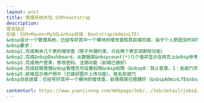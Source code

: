 ```yaml
---                
layout: post       
title: 管理系统外包 SSM+bootstrap           
description: 
需求描述
后端：SSM+Maven+MySQL&nbsp前端：Bootstrap(AdminLTE)&nbsp设计一个管理系统，已经写好其中一个模块的增改查和其前端页面，由于个人原因没时间写了&nbsp要求：&nbsp1.完成剩余几个表的增改查（限于外键约束，只在两个表实现删除功能）&nbsp2.完成&nbspDashboard，从数据库&nbspcount(*)几个值并显示在网页上&nbsp参考	https://adminlte.io/themes/AdminLTE/index.html&nbsp上面&nbsp4&nbsp个&nbsp3.完成用户登录，修改密码、注销功能（前端已做好）&nbsp4.完成权限管理&nbsp管理员可设置权限&nbsp权限（&nbsp0：禁止登录，1：各部门页面，2：管理员页面）&nbsp部门（权限&nbsp1&nbsp时进各部门页面）&nbsp5.前端显示用户照片（已做好图片上传功能），姓名和部门&nbsp目前进度：已经写好其中一个模块的增改查，前端框架已搭建好（&nbspAdminLTE&nbsp右边插了个&nbspiframe&nbsp），其余几个增改查页面几乎相同
     
contenturl: https://www.yuanjisong.com/Webpage/Job/../Job/detail/jobid/101487      
---                 
```

